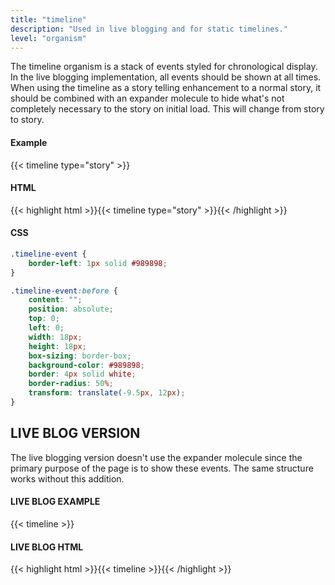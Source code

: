 ```yaml
---
title: "timeline"
description: "Used in live blogging and for static timelines."
level: "organism"
---
```


The timeline organism is a stack of events styled for chronological display. In the live blogging implementation, all events should be shown at all times. When using the timeline as a story telling enhancement to a normal story, it should be combined with an expander molecule to hide what's not completely necessary to the story on initial load. This will change from story to story.

#### Example
{{< timeline type="story" >}}

#### HTML
{{< highlight html >}}{{< timeline type="story" >}}{{< /highlight >}}

#### CSS
```css
.timeline-event {
	border-left: 1px solid #989898;
}

.timeline-event:before {
	content: "";
	position: absolute;
	top: 0;
	left: 0;
	width: 18px;
	height: 18px;
	box-sizing: border-box;
	background-color: #989898;
	border: 4px solid white;
	border-radius: 50%;
	transform: translate(-9.5px, 12px);
}
```

## LIVE BLOG VERSION

The live blogging version doesn't use the expander molecule since the primary purpose of the page is to show these events. The same structure works without this addition.

#### LIVE BLOG EXAMPLE
{{< timeline >}}

#### LIVE BLOG HTML
{{< highlight html >}}{{< timeline >}}{{< /highlight >}}
